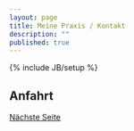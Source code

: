 ```yaml
---
layout: page
title: Meine Praxis / Kontakt
description: ""
published: true
---
```


{% include JB/setup %}

## Anfahrt

[Nächste Seite](/meine-praxis/kontakt/)
